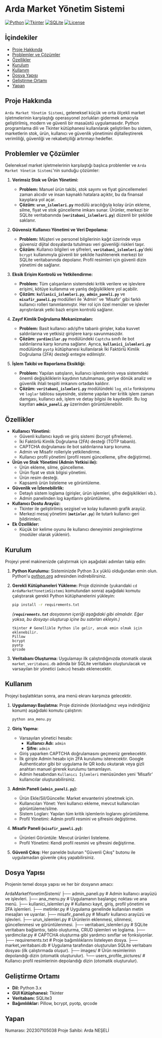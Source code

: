 
# Arda Market Yönetim Sistemi

[![Python](https://img.shields.io/badge/Python-3.x-blue.svg)](https://www.python.org/)
[![Tkinter](https://img.shields.io/badge/GUI-Tkinter-green.svg)](https://docs.python.org/3/library/tkinter.html)
[![SQLite](https://img.shields.io/badge/Database-SQLite-orange.svg)](https://www.sqlite.org/index.html)
[![License](https://img.shields.io/badge/License-MIT-lightgrey.svg)](LICENSE)

## İçindekiler

* [Proje Hakkında](#proje-hakkında)
* [Problemler ve Çözümler](#problemler-ve-çözümler)
* [Özellikler](#özellikler)
* [Kurulum](#kurulum)
* [Kullanım](#kullanım)
* [Dosya Yapısı](#dosya-yapısı)
* [Geliştirme Ortamı](#geliştirme-ortamı)
* [Yapan](yapan)

## Proje Hakkında

`Arda Market Yönetim Sistemi`, geleneksel küçük ve orta ölçekli market işletmelerinin karşılaştığı operasyonel zorlukları gidermek amacıyla geliştirilmiş, modern ve güvenli bir masaüstü uygulamasıdır. Python programlama dili ve Tkinter kütüphanesi kullanılarak geliştirilen bu sistem, marketlerin stok, ürün, kullanıcı ve güvenlik yönetimini dijitalleştirerek verimliliği, güvenliği ve rekabetçiliği artırmayı hedefler.

## Problemler ve Çözümler

Geleneksel market işletmelerinin karşılaştığı başlıca problemler ve `Arda Market Yönetim Sistemi`'nin sunduğu çözümler:

1.  **Verimsiz Stok ve Ürün Yönetimi:**
    * **Problem:** Manuel ürün takibi, stok sayımı ve fiyat güncellemeleri zaman alıcıdır ve insan kaynaklı hatalara açıktır, bu da finansal kayıplara yol açar.
    * **Çözüm:** **`urun_islemleri.py`** modülü aracılığıyla kolay ürün ekleme, silme, fiyat ve stok güncelleme imkanı sunar. Ürünler, merkezi bir SQLite veritabanında (**`veritabani_islemleri.py`**) düzenli bir şekilde saklanır.

2.  **Güvensiz Kullanıcı Yönetimi ve Veri Depolama:**
    * **Problem:** Müşteri ve personel bilgilerinin kağıt üzerinde veya güvensiz dijital dosyalarda tutulması veri güvenliği riskleri taşır.
    * **Çözüm:** Kullanıcı bilgileri ve şifreleri, **`veritabani_islemleri.py`**'deki `bcrypt` kullanımıyla güvenli bir şekilde hashlenerek merkezi bir SQLite veritabanında depolanır. Profil resimleri için güvenli dizin yönetimi de sağlanır.

3.  **Eksik Erişim Kontrolü ve Yetkilendirme:**
    * **Problem:** Tüm çalışanların sistemdeki kritik verilere ve işlevlere erişimi, kötüye kullanıma ve yanlış değişikliklere yol açabilir.
    * **Çözüm:** **`kullanici_islemleri.py`**, **`admin_paneli.py`** ve **`misafir_paneli.py`** modülleri ile 'Admin' ve 'Misafir' gibi farklı kullanıcı rolleri tanımlanmıştır. Her rol için özel menüler ve işlevler ayrıştırılarak yetki bazlı erişim kontrolü sağlanır.

4.  **Zayıf Kimlik Doğrulama Mekanizmaları:**
    * **Problem:** Basit kullanıcı adı/şifre tabanlı girişler, kaba kuvvet saldırılarına ve yetkisiz girişlere karşı savunmasızdır.
    * **Çözüm:** **`yardimcilar.py`** modülündeki `Captcha` sınıfı ile bot saldırılarına karşı koruma sağlanır. Ayrıca, **`kullanici_islemleri.py`** modülünde `pyotp` kütüphanesi kullanılarak İki Faktörlü Kimlik Doğrulama (2FA) desteği entegre edilmiştir.

5.  **İşlem Takibi ve Raporlama Eksikliği:**
    * **Problem:** Yapılan satışların, kullanıcı işlemlerinin veya sistemdeki önemli değişikliklerin kaydının tutulmaması, geriye dönük analiz ve güvenlik ihlali tespiti imkanını ortadan kaldırır.
    * **Çözüm:** **`veritabani_islemleri.py`** modülündeki `log_ekle` fonksiyonu ve `loglar` tablosu sayesinde, sisteme yapılan her kritik işlem zaman damgası, kullanıcı adı, işlem ve detay bilgisi ile kaydedilir. Bu log kayıtları **`admin_paneli.py`** üzerinden görüntülenebilir.

## Özellikler

* **Kullanıcı Yönetimi:**
    * Güvenli kullanıcı kaydı ve giriş sistemi (bcrypt şifreleme).
    * İki Faktörlü Kimlik Doğrulama (2FA) desteği (TOTP tabanlı).
    * CAPTCHA doğrulaması ile bot saldırılarına karşı koruma.
    * Admin ve Misafir rolleriyle yetkilendirme.
    * Kullanıcı profil yönetimi (profil resmi güncelleme, şifre değiştirme).
* **Ürün ve Stok Yönetimi (Admin Yetkisi ile):**
    * Ürün ekleme, silme, güncelleme.
    * Ürün fiyat ve stok bilgisi yönetimi.
    * Ürün resim desteği.
    * Kapsamlı ürün listeleme ve görüntüleme.
* **Güvenlik ve İzlenebilirlik:**
    * Detaylı sistem loglama (girişler, ürün işlemleri, şifre değişiklikleri vb.).
    * Admin panelinden log kayıtlarını görüntüleme.
* **Kullanıcı Dostu Arayüz:**
    * Tkinter ile geliştirilmiş sezgisel ve kolay kullanımlı grafik arayüz.
    * Merkezi mesaj yönetimi (**`metinler.py`**) ile tutarlı kullanıcı geri bildirimleri.
* **Ek Özellikler:**
    * Küçük bir kelime oyunu ile kullanıcı deneyimini zenginleştirme (modüler olarak yüklenir).

## Kurulum

Projeyi yerel makinenizde çalıştırmak için aşağıdaki adımları takip edin:

1.  **Python Kurulumu:**
    Sisteminizde Python 3.x yüklü olduğundan emin olun. Python'u [python.org](https://www.python.org/downloads/) adresinden indirebilirsiniz.

2.  **Gerekli Kütüphaneleri Yükleme:**
    Proje dizininde (yukarıdaki `cd ArdaMarketYonetimSistemi` komutundan sonra) aşağıdaki komutu çalıştırarak gerekli Python kütüphanelerini yükleyin:
    ```bash
    pip install -r requirements.txt
    ```
    *(**`requirements.txt`** dosyasının içeriği aşağıdaki gibi olmalıdır. Eğer yoksa, bu dosyayı oluşturup içine bu satırları ekleyin.)*
    ```
    tkinter # Genellikle Python ile gelir, ancak emin olmak için eklenebilir.
    Pillow
    bcrypt
    pyotp
    qrcode
    ```
3.  **Veritabanı Oluşturma:**
    Uygulamayı ilk çalıştırdığınızda otomatik olarak `market_veritabani.db` adında bir SQLite veritabanı oluşturulacak ve varsayılan bir yönetici (`admin`) hesabı eklenecektir.

## Kullanım

Projeyi başlattıktan sonra, ana menü ekranı karşınıza gelecektir.

1.  **Uygulamayı Başlatma:**
    Proje dizininde (klonladığınız veya indirdiğiniz konum) aşağıdaki komutu çalıştırın:
    ```bash
    python ana_menu.py
    ```

2.  **Giriş Yapma:**
    * Varsayılan yönetici hesabı:
        * **Kullanıcı Adı:** `admin`
        * **Şifre:** `admin`
    * Giriş yaparken CAPTCHA doğrulamasını geçmeniz gerekecektir.
    * İlk girişte Admin hesabı için 2FA kurulumu istenecektir. Google Authenticator gibi bir uygulama ile QR kodu okutarak veya gizli anahtarı manuel girerek kurulumu tamamlayın.
    * Admin hesabından `Kullanıcı İşlemleri` menüsünden yeni 'Misafir' kullanıcılar oluşturabilirsiniz.

3.  **Admin Paneli (`admin_paneli.py`):**
    * Ürün Ekle/Sil/Güncelle: Market envanterini yönetmek için.
    * Kullanıcıları Yönet: Yeni kullanıcı ekleme, mevcut kullanıcıları görüntüleme/silme.
    * Sistem Logları: Yapılan tüm kritik işlemlerin loglarını görüntüleme.
    * Profil Yönetimi: Admin profil resmini ve şifresini değiştirme.

4.  **Misafir Paneli (`misafir_paneli.py`):**
    * Ürünleri Görüntüle: Mevcut ürünleri listeleme.
    * Profil Yönetimi: Kendi profil resmini ve şifresini değiştirme.
   

5.  **Güvenli Çıkış:**
    Her panelde bulunan "Güvenli Çıkış" butonu ile uygulamadan güvenle çıkış yapabilirsiniz.

## Dosya Yapısı

Projenin temel dosya yapısı ve her bir dosyanın amacı:

ArdaMarketYonetimSistemi/
├── admin_paneli.py           # Admin kullanıcı arayüzü ve işlevleri.
├── ana_menu.py               # Uygulamanın başlangıç noktası ve ana menü.
├── kullanici_islemleri.py     # Kullanıcı kayıt, giriş, profil yönetimi ve 2FA işlemleri.
├── metinler.py               # Uygulama genelinde kullanılan metin mesajları ve uyarılar.
├── misafir_paneli.py         # Misafir kullanıcı arayüzü ve işlevleri.
├── urun_islemleri.py         # Ürünlerin eklenmesi, silinmesi, güncellenmesi ve görüntülenmesi.
├── veritabani_islemleri.py   # SQLite veritabanı bağlantısı, tablo oluşturma, CRUD işlemleri ve loglama.
├── yardimcilar.py            # CAPTCHA oluşturma gibi yardımcı sınıflar ve fonksiyonlar.
├── requirements.txt          # Proje bağımlılıklarını listeleyen dosya.
├── market_veritabani.db      # Uygulama tarafından oluşturulan SQLite veritabanı dosyası (ilk çalıştırmada oluşur).
├── images/                   # Ürün resimlerinin depolandığı dizin (otomatik oluşturulur).
└── users_profile_pictures/   # Kullanıcı profil resimlerinin depolandığı dizin (otomatik oluşturulur).

## Geliştirme Ortamı

* **Dil:** Python 3.x
* **GUI Kütüphanesi:** Tkinter
* **Veritabanı:** SQLite3
* **Bağımlılıklar:** Pillow, bcrypt, pyotp, qrcode

## Yapan

Numarası: 202307105038
Proje Sahibi: Arda NEŞELİ
